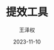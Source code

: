 ---
title: 提效工具
icon: icon-park:toolkit
# cover: /assets/image/front-end.png
author: 王泽权
date: 2023-11-10
category:
  - 工具
tag:
  - 工具
sticky: true
star: true
copyright: 王泽权
---